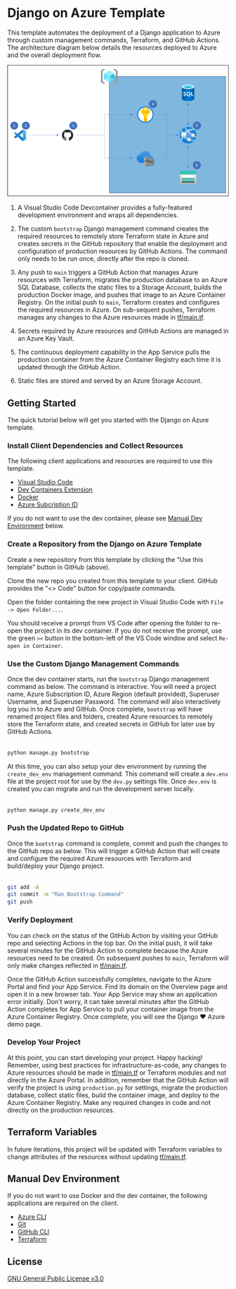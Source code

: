 # Django on Azure Template

This template automates the deployment of a Django application to Azure through custom management commands, Terraform, and GitHub Actions.  The architecture diagram below details the resources deployed to Azure and the overall deployment flow.

![Django on Azure Architecture](./static/images/architecture.png)

1. A Visual Studio Code Devcontainer provides a fully-featured development environment and wraps all dependencies.

1. The custom `bootstrap` Django management command creates the required resources to remotely store Terraform state in Azure and creates secrets in the GitHub repository that enable the deployment and configuration of production resources by GitHub Actions.  The command only needs to be run once, directly after the repo is cloned.

1. Any push to `main` triggers a GitHub Action that manages Azure resources with Terraform, migrates the production database to an Azure SQL Database, collects the static files to a Storage Account, builds the production Docker image, and pushes that image to an Azure Container Registry.  On the initial push to `main`, Terraform creates and configures the required resources in Azure.  On sub-sequent pushes, Terraform manages any changes to the Azure resources made in [tf/main.tf](./tf/main.tf).

1. Secrets required by Azure resources and GitHub Actions are managed in an Azure Key Vault.

1. The continuous deployment capability in the App Service pulls the production container from the Azure Container Registry each time it is updated through the GitHub Action.

1. Static files are stored and served by an Azure Storage Account.

## Getting Started

The quick tutorial below will get you started with the Django on Azure template.

### Install Client Dependencies and Collect Resources

The following client applications and resources are required to use this template.

- [Visual Studio Code](https://code.visualstudio.com/download)
- [Dev Containers Extension](https://marketplace.visualstudio.com/items?itemName=ms-vscode-remote.remote-containers)
- [Docker](https://www.docker.com/products/docker-desktop/)
- [Azure Subcription ID](https://learn.microsoft.com/en-us/azure/azure-portal/get-subscription-tenant-id)

If you do not want to use the dev container, please see [Manual Dev Environment](#manual-dev-environment) below.

### Create a Repository from the Django on Azure Template

Create a new repository from this template by clicking the "Use this template" button in GitHub (above).

Clone the new repo you created from this template to your client.  GitHub provides the "<> Code" button for copy/paste commands.

Open the folder containing the new project in Visual Studio Code with `File -> Open Folder...`.

You should receive a prompt from VS Code after opening the folder to re-open the project in its dev container.  If you do not receive the prompt, use the green `><` button in the bottom-left of the VS Code window and select `Re-open in Container`.

### Use the Custom Django Management Commands

Once the dev container starts, run the `bootstrap` Django management command as below.  The command is interactive.  You will need a project name, Azure Subscription ID, Azure Region (default provided), Superuser Username, and Superuser Password.  The command will also interactively log you in to Azure and GitHub.  Once complete, `bootstrap` will have renamed project files and folders, created Azure resources to remotely store the Terraform state, and created secrets in GitHub for later use by GitHub Actions.

```bash

python manage.py bootstrap

```

At this time, you can also setup your dev environment by running the `create_dev_env` management command.  This command will create a `dev.env` file at the project root for use by the `dev.py` settings file.  Once `dev.env` is created you can migrate and run the development server locally.

```bash

python manage.py create_dev_env

```

### Push the Updated Repo to GitHub

Once the `bootstrap` command is complete, commit and push the changes to the GitHub repo as below.  This will trigger a GitHub Action that will create and configure the required Azure resources with Terraform and build/deploy your Django project.

```bash

git add -A
git commit -m "Ran Bootstrap Command"
git push

```

### Verify Deployment

You can check on the status of the GitHub Action by visiting your GitHub repo and selecting Actions in the top bar.  On the initial push, it will take several minutes for the GitHub Action to complete because the Azure resources need to be created.  On subsequent pushes to `main`, Terraform will only make changes reflected in [tf/main.tf](./tf/main.tf).

Once the GitHub Action successfully completes, navigate to the Azure Portal and find your App Service.  Find its domain on the Overview page and open it in a new browser tab.  Your App Service may show an application error initially.  Don't worry, it can take several minutes after the GitHub Action completes for App Service to pull your container image from the Azure Container Registry.  Once complete, you will see the Django :heart: Azure demo page.

### Develop Your Project

At this point, you can start developing your project.  Happy hacking!  Remember, using best practices for infrastructure-as-code, any changes to Azure resources should be made in [tf/main.tf](./tf/main.tf) or Terraform modules and not directly in the Azure Portal.  In addition, remember that the GitHub Action will verify the project is using `production.py` for settings, migrate the production database, collect static files, build the container image, and deploy to the Azure Container Registry.  Make any required changes in code and not directly on the production resources.

## Terraform Variables

In future iterations, this project will be updated with Terraform variables to change attributes of the resources without updating [tf/main.tf](./tf/main.tf).

## Manual Dev Environment

If you do not want to use Docker and the dev container, the following applications are required on the client.

- [Azure CLI](https://learn.microsoft.com/en-us/cli/azure/install-azure-cli)
- [Git](https://git-scm.com/book/en/v2/Getting-Started-Installing-Git)
- [GitHub CLI](https://cli.github.com/manual/installation)
- [Terraform](https://developer.hashicorp.com/terraform/tutorials/aws-get-started/install-cli)

## License

[GNU General Public License v3.0](https://choosealicense.com/licenses/gpl-3.0/)